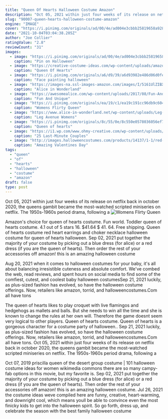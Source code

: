 ```yaml
---
title: "Queen Of Hearts Halloween Costume Amazon"
description: "Oct 05, 2021 within just four weeks of its release on netflix back in october 2020, the queens gambit became the most-watched scripted miniseries on netflix. The 1950s-1960s period drama, following a"
slug: "90007-queen-hearts-halloween-costume-amazon"
engine: "IMAGE"
cover: "https://i.pinimg.com/originals/ad/00/4e/ad004e3cbbb25819658a92848bfda897.jpg"
date: "2021-10-04T03:04:38.205Z"
author: "Joe Collier"
ratingValue: "2.8"
reviewCount: "31"
images:
  - image: "https://i.pinimg.com/originals/ad/00/4e/ad004e3cbbb25819658a92848bfda897.jpg"
    caption: "Pin on Halloween"
  - image: "https://creative-costume-ideas.com/wp-content/uploads/amazon-queen-of-hearts-costumes.jpg"
    caption: "Queen Of Hearts"
  - image: "https://i.pinimg.com/originals/a6/d9/39/a6d93982e486d06d0fe512e2bd71fe87.jpg"
    caption: "Face painting halloween"
  - image: "https://images-na.ssl-images-amazon.com/images/I/5161UlZIBXL._US500_.jpg"
    caption: "Alice in Wonderland"
  - image: "https://awesomealice.com/wp-content/uploads/2017/08/Fun-And-Unique-Family-Matching-Costume-Ideas-The-Incredibles.jpg"
    caption: "Fun And Unique"
  - image: "https://i.pinimg.com/originals/ea/19/c1/ea19c191cc96db9c604eff331bcf7ab3.jpg"
    caption: "Womens Flirty Queen"
  - image: "https://www.alice-in-wonderland.net/wp-content/uploads/Leg-Avenue-Womens-Deluxe-Queen-of-Hearts-Costume-Multi-X-Large-0.jpg"
    caption: "Leg Avenue Womens"
  - image: "https://i.pinimg.com/originals/8c/55/0e/8c550e0578036056ef72574ff52403a4.jpg"
    caption: "Queen of hearts"
  - image: "https://i1.wp.com/www.ohmy-creative.com/wp-content/uploads/2019/08/25-Funny-Couples-Halloween-Costumes-.jpg?resize=735%2C1182&ssl=1"
    caption: "25 Last-Minute Couples"
  - image: "http://images.halloweencostumes.com/products/14137/1-1/red-tutu-dress.jpg"
    caption: "Amazing Valentines Day"
tags:
  - "queen"
  - "of"
  - "hearts"
  - "halloween"
  - "costume"
  - "amazon"
draft: false
type: post
---
```


Oct 05, 2021 within just four weeks of its release on netflix back in october 2020, the queens gambit became the most-watched scripted miniseries on netflix. The 1950s-1960s period drama, following a
![Womens Flirty Queen](https://i.pinimg.com/originals/ea/19/c1/ea19c191cc96db9c604eff331bcf7ab3.jpg "Womens Flirty Queen")

Amazon&#39;s choice for queen of hearts costume. Fun world. Toddler queen of hearts costume. 4.1 out of 5 stars 16. $41.64 $ 41. 64. Free shipping.  Queen of hearts costume red heart earrings and choker necklace halloween costume for queen of hearts halloween. Sep 02, 2021 put together the majority of your costume by picking out a blue dress (for alice) or a red dress (if you are the queen of hearts). Then order the rest of your accessories off amazon! this is an amazing halloween costume
<!--inArticleAds-->

<!--galleryOne-->

Aug 20, 2021 when it comes to halloween costumes for your baby, it's all about balancing irresistible cuteness and absolute comfort. We've combed the web, read reviews, and spent hours on social media to find some of the comfiest, cutest, and coolest baby halloween costumesSep 21, 2021 luckily, as plus-sized fashion has evolved, so have the halloween costume offerings. Now, retailers like amazon, torrid, and halloweencostumes.Com all have tons
<!--inArticleAds-->

<!--galleryTwo-->

The queen of hearts likes to play croquet with live flamingos and hedgehogs as mallets and balls. But she needs to win all the time and she is known to change the rules at her own will. Therefore the game doesnt seem very logical to other players. Queen of hearts costume. Queen of hearts is a gorgeous character for a costume party of halloween.. Sep 21, 2021 luckily, as plus-sized fashion has evolved, so have the halloween costume offerings. Now, retailers like amazon, torrid, and halloweencostumes.Com all have tons. Oct 05, 2021 within just four weeks of its release on netflix back in october 2020, the queens gambit became the most-watched scripted miniseries on netflix. The 1950s-1960s period drama, following a
<!--galleryThree-->

Oct 07, 2019 priscilla queen of the desert group costume | 101 halloween costume ideas for women wikimedia commons there are so many campy-fab options in this movie, but my favorite is. Sep 02, 2021 put together the majority of your costume by picking out a blue dress (for alice) or a red dress (if you are the queen of hearts). Then order the rest of your accessories off amazon! this is an amazing halloween costume. Jul 26, 2021 the costume ideas weve compiled here are funny, creative, heart-warming, and downright cool, which means youll be able to convince even the most finicky kids to get into the halloween spirit. So go forth, dress up, and celebrate the season with the best family halloween costume